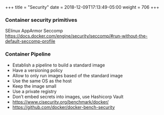 +++
title = "Security"
date = 2018-12-09T17:13:49-05:00
weight = 706
+++

### Container security primitives
SElinux 
AppArmor
Seccomp https://docs.docker.com/engine/security/seccomp/#run-without-the-default-seccomp-profile

### Container Pipeline
* Establish a pipeline to build a standard image
* Have a versioning policy
* Allow to only run images based of the standard image
* Use the same OS as the host
* Keep the image small
* Use a private registry
* Don’t embed secrets into images, use Hashicorp Vault
* https://www.cisecurity.org/benchmark/docker/
* https://github.com/docker/docker-bench-security
